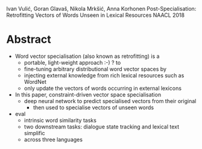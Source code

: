 Ivan Vulić, Goran Glavaš, Nikola Mrkšić, Anna Korhonen
Post-Specialisation: Retrofitting Vectors of Words Unseen in Lexical Resources
NAACL 2018

# Abstract

* Word vector specialisation (also known as retrofitting) is a
  * portable, light-weight approach :-) ? to
  * fine-tuning arbitrary distributional word vector spaces by
  * injecting external knowledge from rich lexical resources such as WordNet
  * only update the vectors of words occurring in external lexicons
* In this paper, constraint-driven vector space specialisation
  * deep neural network to predict specialised vectors from their original
    * then used to specialise vectors of unseen words
* eval
  * intrinsic word similarity tasks
  * two downstream tasks: dialogue state tracking and lexical text simplific
  * across three languages
